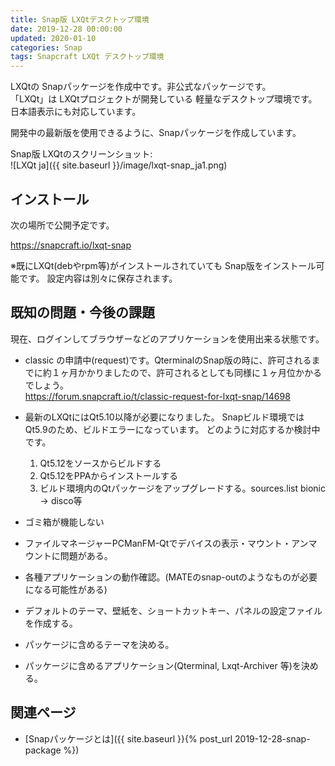 ```yaml
---
title: Snap版 LXQtデスクトップ環境
date: 2019-12-28 00:00:00
updated: 2020-01-10
categories: Snap
tags: Snapcraft LXQt デスクトップ環境
---
```


LXQtの Snapパッケージを作成中です。非公式なパッケージです。  
「LXQt」は LXQtプロジェクトが開発している 軽量なデスクトップ環境です。  
日本語表示にも対応しています。

開発中の最新版を使用できるように、Snapパッケージを作成しています。

Snap版 LXQtのスクリーンショット:  
![LXQt ja]({{ site.baseurl }}/image/lxqt-snap_ja1.png)

## インストール

次の場所で公開予定です。

<https://snapcraft.io/lxqt-snap>

※既にLXQt(debやrpm等)がインストールされていても Snap版をインストール可能です。
設定内容は別々に保存されます。

## 既知の問題・今後の課題

現在、ログインしてブラウザーなどのアプリケーションを使用出来る状態です。

* classic の申請中(request)です。QterminalのSnap版の時に、許可されるまでに約１ヶ月かかりましたので、許可されるとしても同様に１ヶ月位かかるでしょう。  
  <https://forum.snapcraft.io/t/classic-request-for-lxqt-snap/14698>
* 最新のLXQtにはQt5.10以降が必要になりました。
  Snapビルド環境ではQt5.9のため、ビルドエラーになっています。
  どのように対応するか検討中です。
  1. Qt5.12をソースからビルドする
  1. Qt5.12をPPAからインストールする
  1. ビルド環境内のQtパッケージをアップグレードする。sources.list bionic → disco等

* ゴミ箱が機能しない
* ファイルマネージャーPCManFM-Qtでデバイスの表示・マウント・アンマウントに問題がある。

* 各種アプリケーションの動作確認。(MATEのsnap-outのようなものが必要になる可能性がある)
* デフォルトのテーマ、壁紙を、ショートカットキー、パネルの設定ファイルを作成する。
* パッケージに含めるテーマを決める。
* パッケージに含めるアプリケーション(Qterminal, Lxqt-Archiver 等)を決める。

## 関連ページ

- [Snapパッケージとは]({{ site.baseurl }}{% post_url 2019-12-28-snap-package %})
